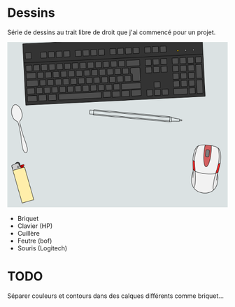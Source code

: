 # Dessins

Série de dessins au trait libre de droit que j'ai commencé pour un projet.

![Aperçu.png](Aperçu.png "Aperçu des dessins")

- Briquet
- Clavier (HP)
- Cuillère
- Feutre (bof)
- Souris (Logitech)

# TODO

Séparer couleurs et contours dans des calques différents comme briquet...
